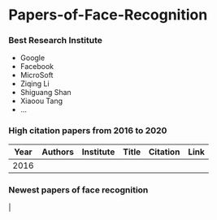 # Papers-of-Face-Recognition
### Best Research Institute
* Google
* Facebook
* MicroSoft
* Ziqing Li
* Shiguang Shan
* Xiaoou Tang
* ...

### High citation papers from 2016 to 2020
|Year| Authors|Institute|Title|Citation|Link|
|---|---|---|---|---|---|
|2016|





### Newest papers of face recognition
|
